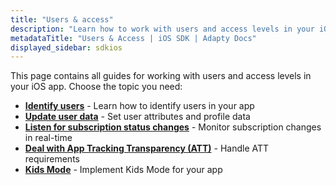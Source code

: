 ```yaml
---
title: "Users & access"
description: "Learn how to work with users and access levels in your iOS app with Adapty SDK."
metadataTitle: "Users & Access | iOS SDK | Adapty Docs"
displayed_sidebar: sdkios
---
```


This page contains all guides for working with users and access levels in your iOS app. Choose the topic you need:

- **[Identify users](identifying-users)** - Learn how to identify users in your app
- **[Update user data](setting-user-attributes)** - Set user attributes and profile data
- **[Listen for subscription status changes](subscription-status)** - Monitor subscription changes in real-time
- **[Deal with App Tracking Transparency (ATT)](ios-deal-with-att)** - Handle ATT requirements
- **[Kids Mode](kids-mode)** - Implement Kids Mode for your app